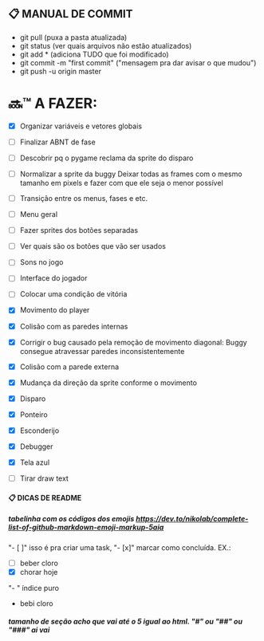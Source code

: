 ## :clipboard: MANUAL DE COMMIT

- git pull (puxa a pasta atualizada)
- git status (ver quais arquivos não estão atualizados)
- git add * (adiciona TUDO que foi modificado)
- git commit -m "first commit" ("mensagem pra dar avisar o que mudou")
- git push -u origin master

# :soon::tm: A FAZER:

- [x] Organizar variáveis e vetores globais
- [ ] Finalizar ABNT de fase

- [ ] Descobrir pq o pygame reclama da sprite do disparo
- [ ] Normalizar a sprite da buggy
    Deixar todas as frames com o mesmo tamanho em pixels e fazer com que ele seja o menor possível

- [ ] Transição entre os menus, fases e etc.

- [ ] Menu geral
- [ ] Fazer sprites dos botões separadas
- [ ] Ver quais são os botões que vão ser usados

- [ ] Sons no jogo
- [ ] Interface do jogador

- [ ] Colocar uma condição de vitória
- [x] Movimento do player
- [x] Colisão com as paredes internas
- [x] Corrigir o bug causado pela remoção de movimento diagonal: Buggy consegue atravessar paredes inconsistentemente
- [x] Colisão com a parede externa
- [x] Mudança da direção da sprite conforme o movimento
- [x] Disparo
- [x] Ponteiro

- [x] Esconderijo
- [x] Debugger
- [x] Tela azul

- [ ] Tirar draw text


#### :clipboard: DICAS DE README

##### tabelinha com os códigos dos emojis https://dev.to/nikolab/complete-list-of-github-markdown-emoji-markup-5aia

"- [ ]" isso é pra criar uma task, "- [x]" marcar como concluída. EX.:
- [ ] beber cloro
- [x] chorar hoje

"- " índice puro
- bebi cloro 

##### tamanho de seção acho que vai até o 5 igual ao html. "#" ou "##" ou "###" ai vai

